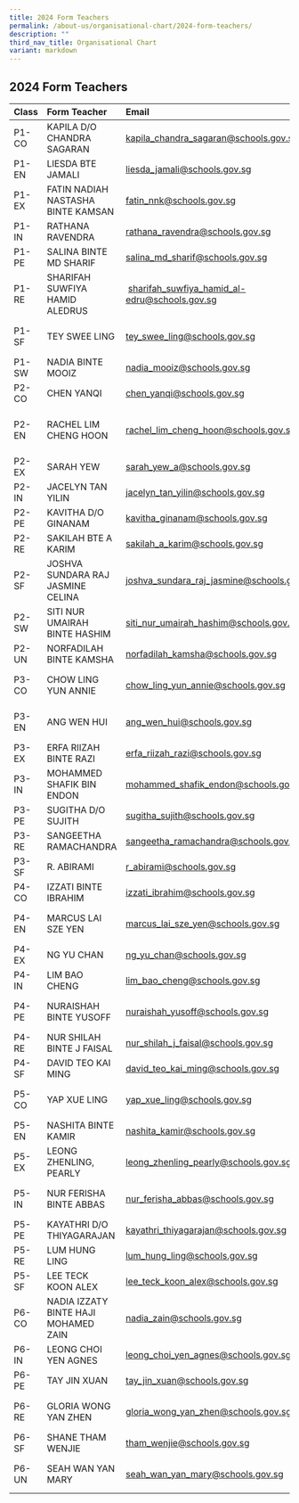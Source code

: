 ```yaml
---
title: 2024 Form Teachers
permalink: /about-us/organisational-chart/2024-form-teachers/
description: ""
third_nav_title: Organisational Chart
variant: markdown
---
```

## 2024 Form Teachers


| Class | Form Teacher | Email | Form Teacher | Email | 
|:--------|:--------|:--------|:--------|:--------|
| P1-CO | KAPILA D/O CHANDRA SAGARAN | kapila_chandra_sagaran@schools.gov.sg | LOKE WEI MING |  loke_wei_ming@schools.gov.sg |SUNSHINE ONG SIQI | sunshine_ong_siqi@schools.gov.sg |
|  P1-EN | LIESDA BTE JAMALI | liesda_jamali@schools.gov.sg | TAN YEN LIN JESSICA | tan_yen_lin_jessica@schools.gov.sg |
|  P1-EX | FATIN NADIAH NASTASHA BINTE KAMSAN | fatin_nnk@schools.gov.sg | LU QIULING | lu_qiuling@schools.gov.sg |
|  P1-IN | RATHANA RAVENDRA |  rathana_ravendra@schools.gov.sg | SUNSHINE ONG SIQI | sunshine_ong_siqi@schools.gov.sg | Karmila Binte Hussin | karmila_hussin@schools.gov.sg|
|  P1-PE | SALINA BINTE MD SHARIF | salina_md_sharif@schools.gov.sg | POH TING YAN EVELYN | evelyn_poh_ting_yan@schools.gov.sg |
|  P1-RE | SHARIFAH SUWFIYA HAMID ALEDRUS |  sharifah_suwfiya_hamid_al-edru@schools.gov.sg | CHIA JAEL | chia_jael@schools.gov.sg |
|  P1-SF | TEY SWEE LING | tey_swee_ling@schools.gov.sg | NUR FADHILLAH BINTE MUSA | nur_fadhillah_musa@schools.gov.sg |
|  P1-SW | NADIA BINTE MOOIZ | nadia_mooiz@schools.gov.sg | SIM JIAK HO | sim_jiak_ho@schools.gov.sg |
|  P2-CO | CHEN YANQI |chen_yanqi@schools.gov.sg | HU XUELING, OLIVIA | hu_xueling_olivia@schools.gov.sg |
|  P2-EN | RACHEL LIM CHENG HOON | rachel_lim_cheng_hoon@schools.gov.sg | NURULHUDA BINTE MOHAMAD HALIM | urulhuda_mohamad_halim@schools.gov.sg |
|  P2-EX | SARAH YEW | sarah_yew_a@schools.gov.sg | CHONG SIN YING | chong_sin_ying@moe.edu.sg | KALAISELVAN S/O BALASUBRAMANIAM | kalaiselvan_balasubramaniam@schools.gov.sg	|
|  P2-IN | JACELYN TAN YILIN | jacelyn_tan_yilin@schools.gov.sg | SUTHA KRISHNAN | sutha_krishnan@schools.gov.sg |
|  P2-PE | KAVITHA D/O GINANAM | kavitha_ginanam@schools.gov.sg | POON SZE YI	 | poon_sze_yi@schools.gov.sg | 
|  P2-RE | SAKILAH BTE A KARIM | sakilah_a_karim@schools.gov.sg | LIM KAN BOON | lim_kan_boon@schools.gov.sg |
|  P2-SF | JOSHVA SUNDARA RAJ JASMINE CELINA | joshva_sundara_raj_jasmine@schools.gov.sg | NUR SYAFIQAH BINTE BAHARUDIN | nur_syafiqah_baharudin@schools.gov.sg | CHEN WEI | chen_wei@schools.gov.sg | 
|  P2-SW | SITI NUR UMAIRAH BINTE HASHIM | siti_nur_umairah_hashim@schools.gov.sg | SIM CHEE KUAN | sim_chee_kuan@schools.gov.sg |
|  P2-UN | NORFADILAH BINTE KAMSHA | norfadilah_kamsha@schools.gov.sg | YEO JESSIE | yeo_jessie@schools.gov.sg |
|  P3-CO | CHOW LING YUN ANNIE | chow_ling_yun_annie@schools.gov.sg | NOORAIDAH BTE MOHD NASIR | nooraidah_mohd_nasir@schools.gov.sg |
|  P3-EN | ANG WEN HUI | ang_wen_hui@schools.gov.sg | SAKINAH NAZIHAH BINTE ROSLAN | sakinah_nazihah_roslan@schools.gov.sg | WANG MANLI | wang_manli@schools.gov.sg |
|  P3-EX | ERFA RIIZAH BINTE RAZI | erfa_riizah_razi@schools.gov.sg | ONG XIN YI | ong_xin_yi_a@schools.gov.sg  | KUMAR HARINI | kumar_harini@schools.gov.sg |
|  P3-IN | MOHAMMED SHAFIK BIN ENDON | mohammed_shafik_endon@schools.gov.sg | RALPH PAUL CHAN ZHI WEI | ralph_paul_chan_zhi@schools.gov.sg | CAROL ONG JIA HUI | ong_jia_hui@schools.gov.sg |
|  P3-PE | SUGITHA D/O SUJITH | sugitha_sujith@schools.gov.sg | ZHUO CANGYUAN | zhuo_cangyuan@schools.gov.sg  | 
|  P3-RE | SANGEETHA RAMACHANDRA | sangeetha_ramachandra@schools.gov.sg | AW JIA YU EUNICE | aw_jia_yu_eunice@schools.gov.sg 
|  P3-SF | R. ABIRAMI | r_abirami@schools.gov.sg |  HO KOON MIN MARTIN | ho_koon_min_martin | 
|  P4-CO | IZZATI BINTE IBRAHIM | izzati_ibrahim@schools.gov.sg | LYDIA TEE AI LEEN |  	lydia_tee_ai_leen@schools.gov.sg | 
|  P4-EN | MARCUS LAI SZE YEN | marcus_lai_sze_yen@schools.gov.sg | SAFIYAH SALMI BINTE OTHMAN | safiyah_salmi_othman@schools.gov.sg | 
|  P4-EX | NG YU CHAN | ng_yu_chan@schools.gov.sg | ROHANI BTE AHMAD ASI | rohani_ahmad_asi@schools.gov.sg | SIM TAI WEE KITSON | sim_tai_wee_kitson@schools.gov.sg | 
|  P4-IN | LIM BAO CHENG | lim_bao_cheng@schools.gov.sg | LIN WEIHENG VICTOR | lin_weiheng_victor@schools.gov.sg |
|  P4-PE | NURAISHAH BINTE YUSOFF | nuraishah_yusoff@schools.gov.sg | LIM SOON KEONG JOSEPH | lim_soon_keong_joseph@schools.gov.sg | LEE CHING | 	lee_ching@schools.gov.sg |
|  P4-RE | NUR SHILAH BINTE J FAISAL  | nur_shilah_j_faisal@schools.gov.sg | YAMUNA PUVANADERAN | yamuna_puvanaderan@schools.gov.sg | POH ZHI QIN, LIONEL | poh_zhi_qin_lionel@schools.gov.sg |
|  P4-SF | DAVID TEO KAI MING | david_teo_kai_ming@schools.gov.sg | TAN SEE SAME | 	tan_see_same@schools.gov.sg |
|  P5-CO | YAP XUE LING | yap_xue_ling@schools.gov.sg | MAKHFADZAH BTE ABU BAKAR | makhfadzah_abu_bakar@schools.gov.sg | Genevieve Chong Yan Ling | genevieve_chong_yan_ling@schools.gov.sg |
|  P5-EN | NASHITA BINTE KAMIR | nashita_kamir@schools.gov.sg | ZHANG LIJUAN | zhang_lijuan_a@moe.edu.sg | 
|  P5-EX | 	LEONG ZHENLING, PEARLY | leong_zhenling_pearly@schools.gov.sg | MUHAMMAD HASYIM BIN MOHAMAD ISA | muhammad_hasyim_mohamad@schools.gov.sg |
|  P5-IN | NUR FERISHA BINTE ABBAS | nur_ferisha_abbas@schools.gov.sg |CARMEN DOMINIQUE TAN JIA WEN | carmen_dominique_tan@schools.gov.sg |
|  P5-PE | KAYATHRI D/O THIYAGARAJAN | kayathri_thiyagarajan@schools.gov.sg | GOH MEI JUAN JEAN | goh_mei_juan_jean@schools.gov.sg | JASON LAW | jason_law@schools.gov.sg |
|  P5-RE |  LUM HUNG LING | lum_hung_ling@schools.gov.sg | LIM PEI YIING | lim_pei_yiing@schools.gov.sg | 
| P5-SF | LEE TECK KOON ALEX | lee_teck_koon_alex@schools.gov.sg | ONN KAI FENG | onn_kai_feng@schools.gov.sg | LUA LI WEN | lua_li_wen@schools.gov.sg |
|  P6-CO | NADIA IZZATY BINTE HAJI MOHAMED ZAIN | nadia_zain@schools.gov.sg | MAZLENNY BTE MOSRAN | mazlenny_mosran@schools.gov.sg | PHANG XUE FEN SERINA | phang_xue_fen_serina@schools.gov.sg |
|  P6-IN | LEONG CHOI YEN AGNES | leong_choi_yen_agnes@schools.gov.sg |GAO QINGFANG | gao_qingfang@schools.gov.sg | LAL BHARWANI | lal_bharwani@schools.gov.sg |
|  P6-PE |TAY JIN XUAN | tay_jin_xuan@schools.gov.sg | LAI WEE CHONG | lai_wee_chong@schools.gov.sg |
|  P6-RE | GLORIA WONG YAN ZHEN | gloria_wong_yan_zhen@schools.gov.sg | NURUL ASHIKIN TAJULARUS | nurul_ashikin_tajularus@schools.gov.sg | HO PEAK YEN | ho_peak_yen@schools.gov.sg |
|  P6-SF | SHANE THAM WENJIE | 	tham_wenjie@schools.gov.sg | VASAGI KUMARASEN | vasagi_kumarasen@schools.gov.sg  |
|  P6-UN | SEAH WAN YAN MARY | seah_wan_yan_mary@schools.gov.sg  | AMANDA HUANG XUANQI | amanda_huang_xuanqi@schools.gov.sg